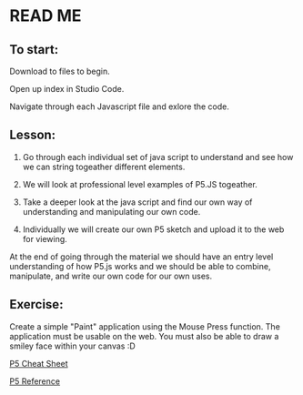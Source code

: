 # READ ME

## To start:

Download to files to begin.

Open up index in Studio Code.

Navigate through each Javascript file and exlore the code.

## Lesson:

1. Go through each individual set of java script to understand and see how we can string togeather different elements.

2. We will look at professional level examples of P5.JS togeather. 

3. Take a deeper look at the java script and find our own way of understanding and manipulating our own code.

4. Individually we will create our own P5 sketch and upload it to the web for viewing. 

At the end of going through the material we should have an entry level understanding of how P5.js works and we should
be able to combine, manipulate, and write our own code for our own uses. 

## Exercise:

Create a simple "Paint" application using the Mouse Press function. The application must be usable on the web. You must also be able to draw a smiley face within your canvas :D

[P5 Cheat Sheet](https://github.com/bmoren/p5js-cheat-sheet)

[P5 Reference](https://p5js.org/reference/)
